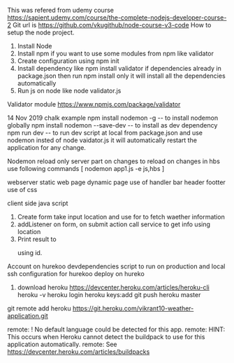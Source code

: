 This was refered from udemy course https://sapient.udemy.com/course/the-complete-nodejs-developer-course-2
Git url is https://github.com/vkugithub/node-course-v3-code
How to setup the node project.
1. Install Node
2. Install npm if you want to use some modules from npm like validator
3. Create configuration using npm init
4. Install dependency like npm install validator if dependencies already in package.json then run npm install only it will install all the dependencies automatically
5. Run js on node like node validator.js

Validator module
https://www.npmjs.com/package/validator


14 Nov 2019
chalk example
npm install nodemon -g -- to install nodemon globally
npm install nodemon --save-dev  -- to install as dev dependency
npm run dev -- to run dev script at local from package.json
and use nodemon insted of node vaidator.js it will automatically restart the application for any change.

Nodemon reload only server part on changes to reload on changes in hbs use following commands [ nodemon app1.js -e js,hbs ]


webserver
static web page
dynamic page
use of handler bar
header
footter
use of css

client side java script
1. Create form take input location and use for to fetch waether information
2. addListener on form, on submit action call service to get info using location
3. Print result to <p> using id.

Account on hurekoo
devdependencies
script to run on production and local
ssh configuration for hurekoo
deploy on hureko

1. download heroku https://devcenter.heroku.com/articles/heroku-cli
heroku -v
heroku login
heroku keys:add
git push heroku master

git remote add heroku https://git.heroku.com/vikrant10-weather-application.git

remote:  !     No default language could be detected for this app.
remote:                         HINT: This occurs when Heroku cannot detect the buildpack to use for this application automatically.
remote:                         See https://devcenter.heroku.com/articles/buildpacks


